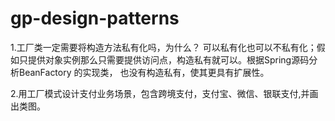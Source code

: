 # gp-design-patterns
1.工厂类一定需要将构造方法私有化吗，为什么？
  可以私有化也可以不私有化；假如只提供对象实例那么只需要提供访问点，构造私有就可以。根据Spring源码分析BeanFactory 的实现类，
  也没有构造私有，使其更具有扩展性。


2.用工厂模式设计支付业务场景，包含跨境支付，支付宝、微信、银联支付,并画出类图。
  